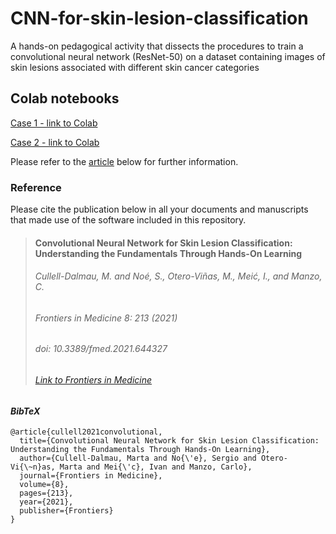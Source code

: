 
# CNN-for-skin-lesion-classification
A hands-on pedagogical activity that dissects the procedures to train a convolutional neural network (ResNet-50) on a dataset containing images of skin lesions associated with different skin cancer categories

## Colab notebooks

[Case 1 - link to Colab](https://colab.research.google.com/github/qubilab/CNN-for-skin-lesion-classification/blob/main/Case_1_Convolutional_Neural_Network_for_skin_lesion_classification_understanding_the_fundamentals_through_hands_on_learning.ipynb)

[Case 2 - link to Colab](https://colab.research.google.com/github/qubilab/CNN-for-skin-lesion-classification/blob/main/Case_2_Convolutional_Neural_Network_for_skin_lesion_classification_understanding_the_fundamentals_through_hands_on_learning.ipynb)

Please refer to the [article](https://www.frontiersin.org/articles/10.3389/fmed.2021.644327/full) below for further information.

### Reference
Please cite the publication below in all your documents and manuscripts that made use of the software included in this repository.
> #### Convolutional Neural Network for Skin Lesion Classification: Understanding the Fundamentals Through Hands-On Learning
> ###### Cullell-Dalmau, M. and Noé, S., Otero-Viñas, M., Meić, I., and Manzo, C.
> ###### *Frontiers in Medicine* 8: 213 (2021)
> ###### doi: 10.3389/fmed.2021.644327
> ###### [Link to Frontiers in Medicine](https://www.frontiersin.org/articles/10.3389/fmed.2021.644327/full)

#### *BibTeX*
```
@article{cullell2021convolutional,
  title={Convolutional Neural Network for Skin Lesion Classification: Understanding the Fundamentals Through Hands-On Learning},
  author={Cullell-Dalmau, Marta and No{\'e}, Sergio and Otero-Vi{\~n}as, Marta and Mei{\'c}, Ivan and Manzo, Carlo},
  journal={Frontiers in Medicine},
  volume={8},
  pages={213},
  year={2021},
  publisher={Frontiers}
}
